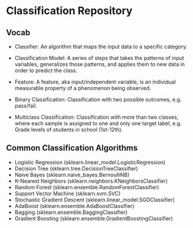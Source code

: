 # Classification Repository

## Vocab

- Classifier: An algorithm that maps the input data to a specific category.

- Classification Model: A series of steps that takes the patterns of input variables, generalizes those patterns, and applies them to new data in order to predict the class.

- Feature: A feature, aka input/independent variable, is an individual measurable property of a phenomenon being observed.

- Binary Classification: Classification with two possible outcomes, e.g. pass/fail.

- Multiclass Classification: Classification with more than two classes, where each sample is assigned to one and only one target label, e.g. Grade levels of students in school (1st-12th).

## Common Classification Algorithms

- Logistic Regression (sklearn.linear_model.LogisticRegression)
- Decision Tree (sklearn.tree.DecisionTreeClassifier)
- Naive Bayes (sklearn.naive_bayes.BernoulliNB)
- K-Nearest Neighbors (sklearn.neighbors.KNeighborsClassifier)
- Random Forest (sklearn.ensemble.RandomForestClassifier)
- Support Vector Machine (sklearn.svm.SVC)
- Stochastic Gradient Descent (sklearn.linear_model.SGDClassifier)
- AdaBoost (sklearn.ensemble.AdaBoostClassifier)
- Bagging (sklearn.ensemble.BaggingClassifier)
- Gradient Boosting (sklearn.ensemble.GradientBoostingClassifier)